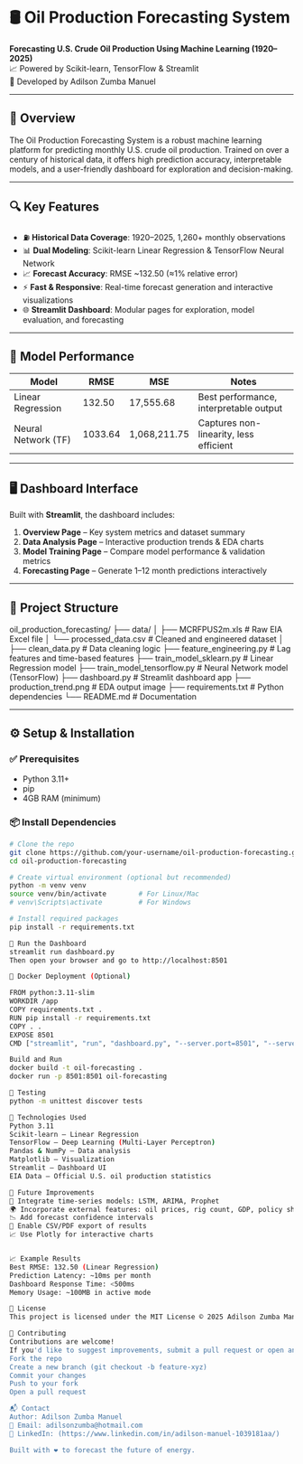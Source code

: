 # 🛢️ Oil Production Forecasting System

**Forecasting U.S. Crude Oil Production Using Machine Learning (1920–2025)**  
📈 Powered by Scikit-learn, TensorFlow & Streamlit  
🧠 Developed by Adilson Zumba Manuel

---

## 📌 Overview

The Oil Production Forecasting System is a robust machine learning platform for predicting monthly U.S. crude oil production. Trained on over a century of historical data, it offers high prediction accuracy, interpretable models, and a user-friendly dashboard for exploration and decision-making.

---

## 🔍 Key Features

- ⛽ **Historical Data Coverage**: 1920–2025, 1,260+ monthly observations
- 📊 **Dual Modeling**: Scikit-learn Linear Regression & TensorFlow Neural Network
- 📈 **Forecast Accuracy**: RMSE ~132.50 (≈1% relative error)
- ⚡ **Fast & Responsive**: Real-time forecast generation and interactive visualizations
- 🌐 **Streamlit Dashboard**: Modular pages for exploration, model evaluation, and forecasting

---

## 🧠 Model Performance

| Model                  | RMSE     | MSE         | Notes                                   |
|-----------------------|----------|-------------|-----------------------------------------|
| Linear Regression      | 132.50   | 17,555.68   | Best performance, interpretable output  |
| Neural Network (TF)    | 1033.64  | 1,068,211.75| Captures non-linearity, less efficient  |

---

## 🖥️ Dashboard Interface

Built with **Streamlit**, the dashboard includes:

1. **Overview Page** – Key system metrics and dataset summary  
2. **Data Analysis Page** – Interactive production trends & EDA charts  
3. **Model Training Page** – Compare model performance & validation metrics  
4. **Forecasting Page** – Generate 1–12 month predictions interactively

---

## 📂 Project Structure

oil_production_forecasting/
├── data/
│ ├── MCRFPUS2m.xls # Raw EIA Excel file
│ └── processed_data.csv # Cleaned and engineered dataset
│
├── clean_data.py # Data cleaning logic
├── feature_engineering.py # Lag features and time-based features
├── train_model_sklearn.py # Linear Regression model
├── train_model_tensorflow.py # Neural Network model (TensorFlow)
├── dashboard.py # Streamlit dashboard app
├── production_trend.png # EDA output image
├── requirements.txt # Python dependencies
└── README.md # Documentation


---

## ⚙️ Setup & Installation

### ✅ Prerequisites

- Python 3.11+
- pip
- 4GB RAM (minimum)

### 📦 Install Dependencies

```bash
# Clone the repo
git clone https://github.com/your-username/oil-production-forecasting.git
cd oil-production-forecasting

# Create virtual environment (optional but recommended)
python -m venv venv
source venv/bin/activate        # For Linux/Mac
# venv\Scripts\activate         # For Windows

# Install required packages
pip install -r requirements.txt

🚀 Run the Dashboard
streamlit run dashboard.py
Then open your browser and go to http://localhost:8501

🐳 Docker Deployment (Optional)

FROM python:3.11-slim
WORKDIR /app
COPY requirements.txt .
RUN pip install -r requirements.txt
COPY . .
EXPOSE 8501
CMD ["streamlit", "run", "dashboard.py", "--server.port=8501", "--server.address=0.0.0.0"]

Build and Run
docker build -t oil-forecasting .
docker run -p 8501:8501 oil-forecasting

🧪 Testing
python -m unittest discover tests

🔬 Technologies Used
Python 3.11
Scikit-learn – Linear Regression
TensorFlow – Deep Learning (Multi-Layer Perceptron)
Pandas & NumPy – Data analysis
Matplotlib – Visualization
Streamlit – Dashboard UI
EIA Data – Official U.S. oil production statistics

🚧 Future Improvements
🔁 Integrate time-series models: LSTM, ARIMA, Prophet
🌍 Incorporate external features: oil prices, rig count, GDP, policy shifts
📉 Add forecast confidence intervals
🧩 Enable CSV/PDF export of results
📈 Use Plotly for interactive charts


📈 Example Results
Best RMSE: 132.50 (Linear Regression)
Prediction Latency: ~10ms per month
Dashboard Response Time: <500ms
Memory Usage: ~100MB in active mode

📜 License
This project is licensed under the MIT License © 2025 Adilson Zumba Manuel

🤝 Contributing
Contributions are welcome!
If you'd like to suggest improvements, submit a pull request or open an issue.
Fork the repo
Create a new branch (git checkout -b feature-xyz)
Commit your changes
Push to your fork
Open a pull request

📬 Contact
Author: Adilson Zumba Manuel
📧 Email: adilsonzumba@hotmail.com
🔗 LinkedIn: (https://www.linkedin.com/in/adilson-manuel-1039181aa/)

Built with ❤️ to forecast the future of energy.









